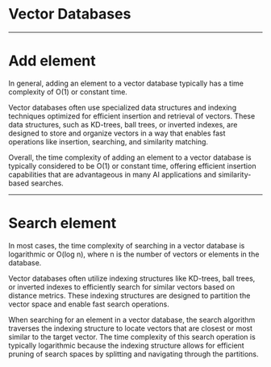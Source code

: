 
# Vector Databases


---

# Add element

In general, adding an element to a vector database typically has a time complexity of O(1) or constant time.

Vector databases often use specialized data structures and indexing techniques optimized for efficient insertion and retrieval of vectors. These data structures, such as KD-trees, ball trees, or inverted indexes, are designed to store and organize vectors in a way that enables fast operations like insertion, searching, and similarity matching.

Overall, the time complexity of adding an element to a vector database is typically considered to be O(1) or constant time, offering efficient insertion capabilities that are advantageous in many AI applications and similarity-based searches.

--- 

# Search element

In most cases, the time complexity of searching in a vector database is logarithmic or O(log n), where n is the number of vectors or elements in the database.

Vector databases often utilize indexing structures like KD-trees, ball trees, or inverted indexes to efficiently search for similar vectors based on distance metrics. These indexing structures are designed to partition the vector space and enable fast search operations.

When searching for an element in a vector database, the search algorithm traverses the indexing structure to locate vectors that are closest or most similar to the target vector. The time complexity of this search operation is typically logarithmic because the indexing structure allows for efficient pruning of search spaces by splitting and navigating through the partitions.